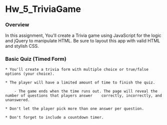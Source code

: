 # Hw_5_TriviaGame

### Overview

In this assignment, You'll create a Trivia game using JavaScript for the logic and jQuery to manipulate HTML. Be sure to layout this app with valid HTML and stylish CSS.


### Basic Quiz (Timed Form)

    * You'll create a trivia form with multiple choice or true/false options (your choice).

    * The player will have a limited amount of time to finish the quiz.

        - The game ends when the time runs out. The page will reveal the number of questions that players answer    correctly, incorrectly, and unanswered.

    * Don't let the player pick more than one answer per question.

    * Don't forget to include a countdown timer.

